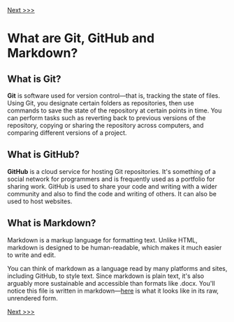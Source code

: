 [Next >>>](examples.md)  

# What are Git, GitHub and Markdown?

## What is Git? 

**Git** is software used for version control—that is, tracking the state of files. Using Git, you designate certain folders as repositories, then use commands to save the state of the repository at certain points in time. You can perform tasks such as reverting back to previous versions of the repository, copying or sharing the repository across computers, and comparing different versions of a project.

## What is GitHub?

**GitHub** is a cloud service for hosting Git repositories. It's something of a social network for programmers and is frequently used as a portfolio for sharing work. GitHub is used to share your code and writing with a wider community and also to find the code and writing of others. It can also be used to host websites.

## What is Markdown?

Markdown is a markup language for formatting text. Unlike HTML, markdown is designed to be human-readable, which makes it much easier to write and edit.

You can think of markdown as a language read by many platforms and sites, including GitHub, to style text. Since markdown is plain text, it's also arguably more sustainable and accessible than formats like .docx. You'll notice this file is written in markdown—[here](https://raw.githubusercontent.com/DHRI-Curriculum/git/master/sections/concept.md) is what it looks like in its raw, unrendered form.

[Next >>>](examples.md)  
